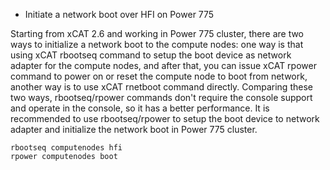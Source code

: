   * Initiate a network boot over HFI on Power 775 

Starting from xCAT 2.6 and working in Power 775 cluster, there are two ways to initialize a network boot to the compute nodes: one way is that using xCAT rbootseq command to setup the boot device as network adapter for the compute nodes, and after that, you can issue xCAT rpower command to power on or reset the compute node to boot from network, another way is to use xCAT rnetboot command directly. Comparing these two ways, rbootseq/rpower commands don't require the console support and operate in the console, so it has a better performance. It is recommended to use rbootseq/rpower to setup the boot device to network adapter and initialize the network boot in Power 775 cluster. 
    
    rbootseq computenodes hfi
    rpower computenodes boot
    
